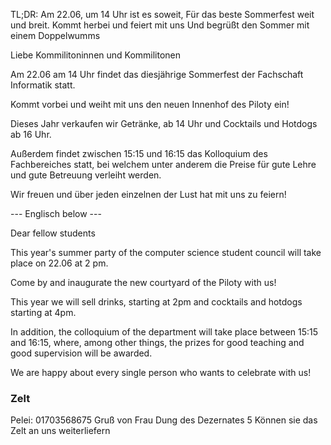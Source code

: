 TL;DR:
Am 22.06, um 14 Uhr ist es soweit,
Für das beste Sommerfest weit und breit.
Kommt herbei und feiert mit uns
Und begrüßt den Sommer mit einem Doppelwumms

Liebe Kommilitoninnen und Kommilitonen

Am 22.06 am 14 Uhr findet das diesjährige Sommerfest der Fachschaft Informatik statt.

Kommt vorbei und weiht mit uns den neuen Innenhof des Piloty ein!

Dieses Jahr verkaufen wir Getränke, ab 14 Uhr und Cocktails und Hotdogs ab 16 Uhr.

Außerdem findet zwischen 15:15 und 16:15 das Kolloquium des Fachbereiches statt, bei welchem unter anderem die Preise für gute Lehre und gute Betreuung verleiht werden.

Wir freuen und über jeden einzelnen der Lust hat mit uns zu feiern!

--- Englisch below ---

Dear fellow students

This year's summer party of the computer science student council will take place on 22.06 at 2 pm.

Come by and inaugurate the new courtyard of the Piloty with us!

This year we will sell drinks, starting at 2pm and cocktails and hotdogs starting at 4pm.

In addition, the colloquium of the department will take place between 15:15 and 16:15, where, among other things, the prizes for good teaching and good supervision will be awarded.

We are happy about every single person who wants to celebrate with us!

### Zelt 
Pelei: 01703568675
Gruß von Frau Dung des Dezernates 5
Können sie das Zelt an uns weiterliefern